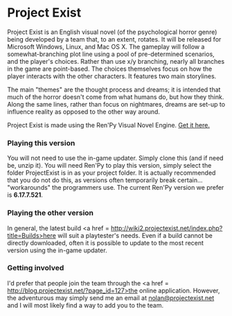 Project Exist
=============

Project Exist is an English visual novel (of the psychological horror genre) being developed by a team that, to an extent, rotates. It will be released for Microsoft Windows, Linux, and Mac OS X. The gameplay will follow a somewhat-branching plot line using a pool of pre-determined scenarios, and the player's choices. Rather than use x/y branching, nearly all branches in the game are point-based. The choices themselves focus on how the player interacts with the other characters. It features two main storylines.

The main "themes" are the thought process and dreams; it is intended that much of the horror doesn't come from what humans do, but how they think. Along the same lines, rather than focus on nightmares, dreams are set-up to influence reality as opposed to the other way around.

Project Exist is made using the Ren'Py Visual Novel Engine. <a href = http://renpy.org/>Get it here.</a>

### Playing this version
You will not need to use the in-game updater. Simply clone this (and if need be, unzip it). You will need Ren'Py to play this version, simply select the folder ProjectExist is in as your project folder. It is actually recommended that you do not do this, as versions often temporarily break certain... "workarounds" the programmers use. The current Ren'Py version we prefer is <b>6.17.7.521</b>.

### Playing the other version
In general, the latest build <a href = http://wiki2.projectexist.net/index.php?title=Builds>here</a> will suit a playtester's needs. Even if a build cannot be directly downloaded, often it is possible to update to the most recent version using the in-game updater.

### Getting involved
I'd prefer that people join the team through the <a href = http://blog.projectexist.net/?page_id=127>the online application</a>. However, the adventurous may simply send me an email at nolan@projectexist.net and I will most likely find a way to add you to the team.
